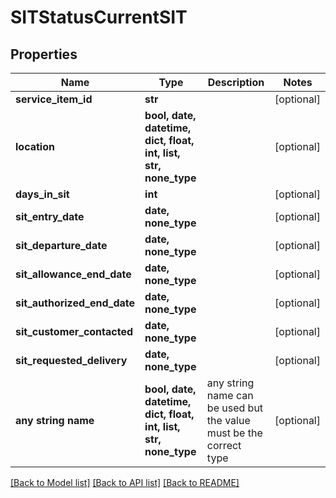 # SITStatusCurrentSIT


## Properties
Name | Type | Description | Notes
------------ | ------------- | ------------- | -------------
**service_item_id** | **str** |  | [optional] 
**location** | **bool, date, datetime, dict, float, int, list, str, none_type** |  | [optional] 
**days_in_sit** | **int** |  | [optional] 
**sit_entry_date** | **date, none_type** |  | [optional] 
**sit_departure_date** | **date, none_type** |  | [optional] 
**sit_allowance_end_date** | **date, none_type** |  | [optional] 
**sit_authorized_end_date** | **date, none_type** |  | [optional] 
**sit_customer_contacted** | **date, none_type** |  | [optional] 
**sit_requested_delivery** | **date, none_type** |  | [optional] 
**any string name** | **bool, date, datetime, dict, float, int, list, str, none_type** | any string name can be used but the value must be the correct type | [optional]

[[Back to Model list]](../README.md#documentation-for-models) [[Back to API list]](../README.md#documentation-for-api-endpoints) [[Back to README]](../README.md)


